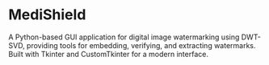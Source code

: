 # MediShield
A Python-based GUI application for digital image watermarking using DWT-SVD, providing tools for embedding, verifying, and extracting watermarks. Built with Tkinter and CustomTkinter for a modern interface.
